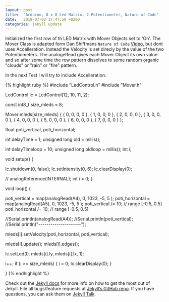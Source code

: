 ```yaml
---
layout: post
title:  "Arduino, 8 x 8 Led Matrix, 2 Potentiometer, Nature of Code"
date:   2018-07-02 17:47:59 +0200
categories: jekyll update
---
```

Initialized the first row of th LED Matrix with Mover Objects set to 'On'. The Mover Class is adapted form Dan Shiffmans `Nature of Code` [Video][video1], but dont uses Accelleration. Instead the Velocity is set direcly by the value of the two Potentiometers. The analogeRead gives each Mover Object its own value and so after some time the row pattern dissolves to some random organic "clouds" or "rain" or "fire" pattern.

In the next Test I will try to include Accelleration.

{% highlight ruby %}
#include "LedControl.h"
#include "Mover.h"

LedControl lc = LedControl(12, 10, 11, 2);

const int8_t size_mleds = 8;

Mover mleds[size_mleds] {
  { 0, 0, 0, 0 }, { 1, 0, 0, 0 }, { 2, 0, 0, 0 }, { 3, 0, 0, 0 },
  { 4, 0, 0, 0 }, { 5, 0, 0, 0 }, { 6, 0, 0, 0 }, { 7, 0, 0, 0 }
};

float poti_vertical, poti_horizontal;

int delayTime = 1;
unsigned long old = millis();

int delayTimeloop = 10;
unsigned long oldloop = millis();
int i;

void setup() {

  lc.shutdown(0, false);
  lc.setIntensity(0, 6);
  lc.clearDisplay(0);

  // analogReference(INTERNAL);
  int i = 0;
}

void loop() {

  poti_vertical = map(analogRead(A4), 0, 1023, -5, 5 );
  poti_horizontal = map(analogRead(A5), 0, 1023, -5, 5 );
  poti_vertical /= 10;    // range [-0.5, 0.5]
  poti_horizontal /= 10;  // range [-0.5, 0.5]

  //Serial.println(analogRead(A4));
  //Serial.println(poti_vertical);
  //Serial.println("---------------------");

  mleds[i].setVelocity(poti_horizontal, poti_vertical);

  mleds[i].update();
  mleds[i].edges();

  lc.setLed(0, mleds[i].ly, mleds[i].lx, 1);

  i++;
  if (i >= size_mleds) {
    i = 0;
    lc.clearDisplay(0);
  }

}
{% endhighlight %}

Check out the [Jekyll docs][jekyll-docs] for more info on how to get the most out of Jekyll. File all bugs/feature requests at [Jekyll’s GitHub repo][jekyll-gh]. If you have questions, you can ask them on [Jekyll Talk][jekyll-talk].

[jekyll-docs]: https://jekyllrb.com/docs/home
[jekyll-gh]:   https://github.com/jekyll/jekyll
[jekyll-talk]: https://talk.jekyllrb.com/
[video1]: https://www.youtube.com/watch?v=TQ_WZU5s_VA
